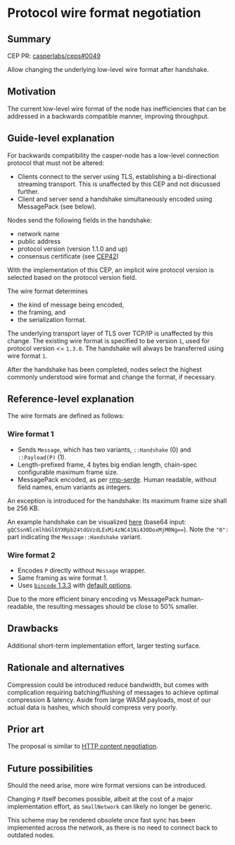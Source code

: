 # Protocol wire format negotiation

## Summary

[summary]: #summary

CEP PR: [casperlabs/ceps#0049](https://github.com/casperlabs/ceps/pull/0049)

Allow changing the underlying low-level wire format after handshake.

## Motivation

[motivation]: #motivation

The current low-level wire format of the node has inefficiencies that can be addressed in a backwards compatible manner, improving throughput.

## Guide-level explanation

[guide-level-explanation]: #guide-level-explanation

For backwards compatibility the casper-node has a low-level connection protocol that must not be altered:

* Clients connect to the server using TLS, establishing a bi-directional streaming transport. This is unaffected by this CEP and not discussed further.
* Client and server send a handshake simultaneously encoded using MessagePack (see below).

Nodes send the following fields in the handshake:

* network name
* public address
* protocol version (version 1.1.0 and up)
* consensus certificate (see [CEP42](0042-network-qos.md))

With the implementation of this CEP, an implicit wire protocol version is selected based on the protocol version field.

The wire format determines

* the kind of message being encoded,
* the framing, and
* the serialization format.

The underlying transport layer of TLS over TCP/IP is unaffected by this change. The existing wire format is specified to be version `1`, used for protocol version <= `1.3.0`. The handshake will always be transferred using wire format `1`.

After the handshake has been completed, nodes select the highest commonly understood wire format and change the format, if necessary.

## Reference-level explanation

[reference-level-explanation]: #reference-level-explanation

The wire formats are defined as follows:

### Wire format 1

* Sends `Message`, which has two variants, `::Handshake` (0) and `::Payload(P)` (1).
* Length-prefixed frame, 4 bytes big endian length, chain-spec configurable maximum frame size.
* MessagePack encoded, as per [rmp-serde](https://docs.rs/rmp-serde/). Human readable, without field names, enum variants as integers.

An exception is introduced for the handshake: Its maximum frame size shall be 256 KB.

An example handshake can be visualized [here](https://sugendran.github.io/msgpack-visualizer/) (base64 input: `gQCSsnNlcmlhbGl6YXRpb24tdGVzdLExMi4zNC41Ni43ODoxMjM0Ng==`). Note the `"0":` part indicating the `Message::Handshake` variant.

### Wire format 2

* Encodes `P` directly without `Message` wrapper.
* Same framing as wire format 1.
* Uses [`bincode` 1.3.3](https://docs.rs/bincode/1.3.3/bincode) with [default options](https://docs.rs/bincode/1.3.3/bincode/config/struct.DefaultOptions.html).

Due to the more efficient binary encoding vs MessagePack human-readable, the resulting messages should be close to 50% smaller.

## Drawbacks

[drawbacks]: #drawbacks

Additional short-term implementation effort, larger testing surface.

## Rationale and alternatives

[rationale-and-alternatives]: #rationale-and-alternatives

Compression could be introduced reduce bandwidth, but comes with complication requiring batching/flushing of messages to achieve optimal compression & latency. Aside from large WASM payloads, most of our actual data is hashes, which should compress very poorly.

## Prior art

[prior-art]: #prior-art

The proposal is similar to [HTTP content negotiation](https://developer.mozilla.org/en-US/docs/Web/HTTP/Content_negotiation).

## Future possibilities

[future-possibilities]: #future-possibilities

Should the need arise, more wire format versions can be introduced.

Changing `P` itself becomes possible, albeit at the cost of a major implementation effort, as `SmallNetwork` can likely no longer be generic.

This scheme may be rendered obsolete once fast sync has been implemented across the network, as there is no need to connect back to outdated nodes.
